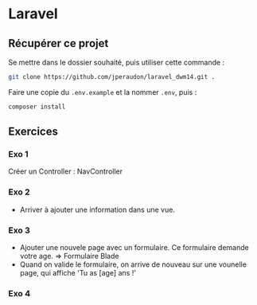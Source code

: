 # Laravel

## Récupérer ce projet
Se mettre dans le dossier souhaité, puis utiliser cette commande :
```bash
git clone https://github.com/jperaudon/laravel_dwm14.git .
```
Faire une copie du ```.env.example``` et la nommer ```.env```, puis :
```bash
composer install
```


## Exercices

### Exo 1
Créer un Controller : NavController


### Exo 2
- Arriver à ajouter une information dans une vue.
  
### Exo 3
- Ajouter une nouvele page avec un formulaire. Ce formulaire demande votre age. => Formulaire Blade
- Quand on valide le formulaire, on arrive de nouveau sur une vounelle page, qui affiche 'Tu as [age] ans !'

### Exo 4

